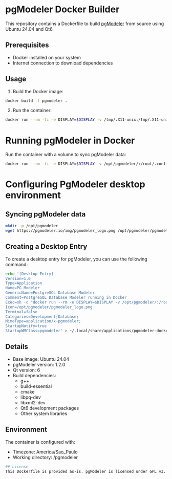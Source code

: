 # pgModeler Docker Builder

This repository contains a Dockerfile to build [pgModeler](https://pgmodeler.io/) from source using Ubuntu 24.04 and Qt6.

## Prerequisites

- Docker installed on your system
- Internet connection to download dependencies

## Usage

1. Build the Docker image:
```bash
docker build -t pgmodeler .
```

2. Run the container:
```bash
docker run --rm -ti -e DISPLAY=$DISPLAY -v /tmp/.X11-unix:/tmp/.X11-unix pgmodeler
```

# Running pgModeler in Docker

Run the container with a volume to sync pgModeler data:
```bash
docker run --rm -ti -e DISPLAY=$DISPLAY -v /opt/pgmodeler/:/root/.config/ -v /tmp/.X11-unix:/tmp/.X11-unix luangazin/pgmodeler:1.2.0
```

# Configuring PgModeler desktop environment

## Syncing pgModeler data
```bash
mkdir -p /opt/pgmodeler
wget https://pgmodeler.io/img/pgmodeler_logo.png /opt/pgmodeler/pgmodeler_logo.png
```

## Creating a Desktop Entry
To create a desktop entry for pgModeler, you can use the following command:
```bash
echo '[Desktop Entry]
Version=1.0
Type=Application
Name=PG Modeler
GenericName=PostgreSQL Database Modeler
Comment=PostgreSQL Database Modeler running in Docker
Exec=sh -c "docker run --rm -e DISPLAY=$DISPLAY -v /opt/pgmodeler/:/root/.config/ -v /tmp/.X11-unix:/tmp/.X11-unix --network host luangazin/pgmodeler:1.2.0 >/dev/null 2>&1"
Icon=/opt/pgmodeler/pgmodeler_logo.png
Terminal=false
Categories=Development;Database;
MimeType=application/x-pgmodeler;
StartupNotify=true
StartupWMClass=pgmodeler' > ~/.local/share/applications/pgmodeler-docker.desktop && chmod +x ~/.local/share/applications/pgmodeler-docker.desktop

```

## Details

- Base image: Ubuntu 24.04
- pgModeler version: 1.2.0
- Qt version: 6
- Build dependencies:
  - g++
  - build-essential
  - cmake
  - libpq-dev
  - libxml2-dev
  - Qt6 development packages
  - Other system libraries

## Environment

The container is configured with:
- Timezone: America/Sao_Paulo
- Working directory: /pgmodeler

```bash
## License
This Dockerfile is provided as-is. pgModeler is licensed under GPL v3. See [pgModeler's repository](https://github.com/pgmodeler/pgmodeler) for more details.


